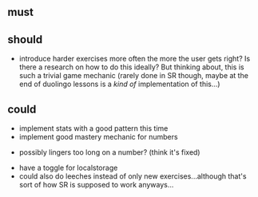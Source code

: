 ## must


## should

* introduce harder exercises more often the more the user gets right? Is there a research on how to do this ideally? But thinking about, this is such a trivial game mechanic (rarely done in SR though, maybe at the end of duolingo lessons is a *kind of* implementation of this...)

## could

* implement stats with a good pattern this time
* implement good mastery mechanic for numbers
- possibly lingers too long on a number? (think it's fixed)
* have a toggle for localstorage
* could also do leeches instead of only new exercises...although that's sort of how SR is supposed to work anyways...